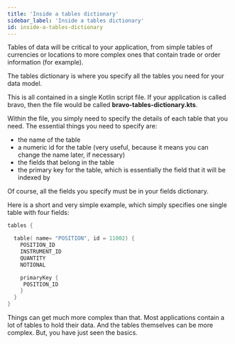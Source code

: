 ```yaml
---
title: 'Inside a tables dictionary'
sidebar_label: 'Inside a tables dictionary'
id: inside-a-tables-dictionary
---
```


Tables of data will be critical to your application, from simple tables of currencies or locations to more complex ones that contain trade or order information (for example).

The tables dictionary is where you specify all the tables you need for your data model.

This is all contained in a single Kotlin script file. If your application is called bravo, then the file would be called **bravo-tables-dictionary.kts**.

Within the file, you simply need to specify the details of each table that you need.  The essential things you need to specify are:

- the name of the table
- a numeric id for the table (very useful, because it means you can change the name later, if necessary)
- the fields that belong in the table
- the primary key for the table, which is essentially the field that it will be indexed by

Of course, all the fields you specify must be in your fields dictionary.

Here is a short and very simple example, which simply specifies one single table with four fields: 

```kotlin
tables {

  table( name= "POSITION", id = 11002) {
    POSITION_ID
    INSTRUMENT_ID
    QUANTITY
    NOTIONAL

    primaryKey {
     POSITION_ID
    }
  }
}
```
Things can get much more complex than that. Most applications contain a lot of tables to hold their data. And the tables themselves can be more complex. But, you have just seen the basics.



